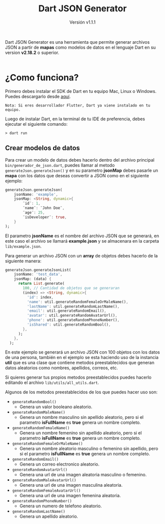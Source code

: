 <center><h1><b>Dart JSON Generator</b></h1></center>
<center>Versión v1.1.1</center>
<br></br>

Dart JSON Generator es una herramienta que permite generar archivos JSON a partir de **mapas** como modelos de datos en el lenguaje Dart en su version **v2.18.2** o superior.
<br></br>

# **¿Como funciona?**

Primero debes instalar el SDK de Dart en tu equipo Mac, Linux o Windows. Puedes descargarlo desde [aquí](https://dart.dev/get-dart).

    Nota: Si eres desarrollador Flutter, Dart ya viene instalado en tu equipo.

Luego de instalar Dart, en la terminal de tu IDE de preferencia, debes ejecutar el siguiente comando:

    > dart run

## Crear modelos de datos

Para crear un modelo de datos debes hacerlo dentro del archivo principal ```bin/generador_de_json.dart```, puedes llamar al metodo ```generateJson.generateJson()``` y en su parametro **jsonMap** debes pasarle un **mapa** con los datos que deseas convertir a JSON como en el siguiente ejemplo:

```dart
generateJson.generateJson(
    jsonName: 'example',
    jsonMap: <String, dynamic>{
        ¨id¨: 1,
        ¨name¨: ¨John Doe¨,
        ¨age¨: 25,
        ¨isDeveloper¨: true,
    }
);
```
El parametro **jsonName** es el nombre del archivo JSON que se generará, en este caso el archivo se llamará **example.json** y se almacenara en la carpeta ```lib/example.json```.

Para generar un archivo JSON con un **array** de objetos debes hacerlo de la siguiente manera:

```dart
generateJson.generateJsonList(
    jsonName: 'test_data',
    jsonMap: (data) {
      return List.generate(
        100, // Cantidad de objetos que se generaran
        (index) => <String, dynamic>{
          'id': index,
          'name': util.generateRandomFemaleOrMaleName(),
          'lastName': util.generateRandomLastName(),
          'email': util.generateRandomEmail(),
          'avatar': util.generateRandomAvatarUrl(),
          'phone': util.generateRandomPhoneNumber(),
          'isShared': util.generateRandomBool(),
        },
      );
    },
  );
```

En este ejemplo se generará un archivo JSON con 100 objetos con los datos de una persona, también en el ejemplo se esta haciendo uso de la instancia **util** que es una clase que contiene metodos preestablecidos que generan datos aleatorios como nombres, apellidos, correos, etc.

Si quieres generar tus propios metodos preestablecidos puedes hacerlo editando el archivo ```lib/utils/all_utils.dart```.

Algunos de los metodos preestablecidos de los que puedes hacer uso son:

- ```generateRandomBool()```
    - Genera un valor booleano aleatorio.
- ```generateRandomMaleName()```
    - Genera un nombre masculino sin apellido aleatorio, pero si el parametro **isFullName** es **true** genera un nombre completo.
- ```generateRandomFemaleName()```
    - Genera un nombre femenino sin apellido aleatorio, pero si el parametro **isFullName** es **true** genera un nombre completo.
- ```generateRandomFemaleOrMaleName()```
    - Genera un nombre aleatorio masculino o femenino sin apellido, pero si el parametro **isFullName** es **true** genera un nombre completo.
- ```generateRandomEmail()```
    - Genera un correo electronico aleatorio.
- ```generateRandomAvatarUrl()```
    - Genera una url de una imagen aleatoria masculino o femenino.
- ```generateRandomMaleAvatarUrl()```
    - Genera una url de una imagen masculina aleatoria.
- ```generateRandomFemaleAvatarUrl()```
    - Genera una url de una imagen femenina aleatoria.
- ```generateRandomPhoneNumber()``` 
    - Genera un numero de telefono aleatorio.
- ```generateRandomLastName()```
    - Genera un apellido aleatorio.